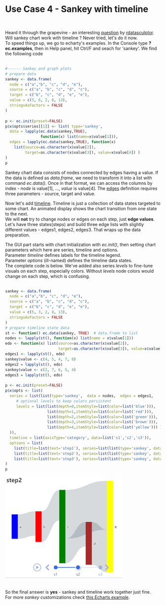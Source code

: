 # Use Case 4 - Sankey with timeline
<br />

Heard it through the grapevine - an interesting [question](https://twitter.com/rdatasculptor/status/1363235363200892930) by [rdatasculptor](https://twitter.com/rdatasculptor).  
Will sankey chart work with timeline ?  Never tried, let's do it now.  
To speed things up, we go to echarty's examples. In the Console type **?ec.examples**, then in Help panel, hit Ctrl/F and seach for 'sankey'. We find the following code  
<br />

```r
#------ Sankey and graph plots
# prepare data
sankey <- data.frame(
  node = c("a","b", "c", "d", "e"),
  source = c("a", "b", "c", "d", "c"),
  target = c("b", "c", "d", "e", "e"),
  value = c(5, 6, 2, 8, 13),
  stringsAsFactors = FALSE
)

p <- ec.init(preset=FALSE)
p$x$opts$series[[1]] <- list( type='sankey',
  data = lapply(ec.data(sankey,TRUE),
                function(x) list(name=x$value[1])),
  edges = lapply(ec.data(sankey,TRUE), function(x)
    list(source=as.character(x$value[2]), 
         target=as.character(x$value[3]), value=x$value[4]) ) 
)
p
```

Sankey chart data consists of nodes connected by edges having a value. If the data is defined as *data.frame*, we need to transform it into a list with command *ec.data()*. Once in that format, we can access the columns by index - *node* is value[1], ..., *value* is value[4]. The [edges](https://echarts.apache.org/en/option.html#series-sankey.edges) definition requires three parameters - source, target and value.  

Now let's add [timeline](https://echarts.apache.org/en/option.html#timeline). Timeline is just a collection of data states targeted to some chart. An animated display shows the chart transition from one state to the next.  
We will **not** try to change nodes or edges on each step, just **edge values**. Let's have three states(steps) and build three edge lists with slightly different values - edges1, edges2, edges3. That wraps up the data preparation.  

The GUI part starts with chart initialization with *ec.init()*, then setting chart parameters which here are series, timeline and options.  
Parameter *timeline* defines labels for the timeline legend.  
Parameter *options* (ill-named) defines the timeline data states.  
The complete code is below. We've added also series *levels* to fine-tune visuals on each step, especially colors. Without *levels* node colors would change on each step, which is confusing. 
<br />
<br />

```r
sankey <- data.frame(
  node = c("a","b", "c", "d", "e"),
  source = c("a", "b", "c", "d", "c"),
  target = c("b", "c", "d", "e", "e"),
  value = c(5, 3, 2, 8, 13),
  stringsAsFactors = FALSE
)
# prepare timeline state data
st <- function() ec.data(sankey, TRUE)  # data.frame to list
nodes <- lapply(st(), function(x) list(name = x$value[1]))
edo <- function(x) list(source=as.character(x$value[2]),  
                        target=as.character(x$value[3]), value=x$value[4])
edges1 <- lapply(st(), edo)
sankey$value <- c(4, 5, 4, 7, 8)
edges2 = lapply(st(), edo)
sankey$value <- c(2, 7, 6, 5, 4)
edges3 = lapply(st(), edo)

p <- ec.init(preset=FALSE)
p$x$opts <- list(
  series = list(list(type='sankey',  data = nodes,  edges = edges1,
     # optional levels to keep colors persistent
     levels = list(list(depth=0,itemStyle=list(color=list('blue'))),
                   list(depth=1,itemStyle=list(color=list('red'))),
                   list(depth=2,itemStyle=list(color=list('green'))),
                   list(depth=3,itemStyle=list(color=list('brown'))),
                   list(depth=4,itemStyle=list(color=list('yellow'))) ) 
  )),
  timeline = list(axisType='category', data=list('s1','s2','s3')),
  options = list(
    list(title=list(text='step1'), series=list(list(type='sankey', data=nodes, edges=edges1))),
    list(title=list(text='step2'), series=list(list(type='sankey', data=nodes, edges=edges2))),
    list(title=list(text='step3'), series=list(list(type='sankey', data=nodes, edges=edges3))))
)
p
```

<img src="img/uc4-1.png" alt="sankey" />

<br/>
<br />

So the final answer is **yes** - sankey and timeline work together just fine.  
For more *sankey* customizations check [this Echarts example](https://echarts.apache.org/examples/en/editor.html?c=sankey-levels).  
<br/>


